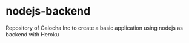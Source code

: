 # nodejs-backend
Repository of Galocha Inc to create a basic application using nodejs as backend with Heroku
